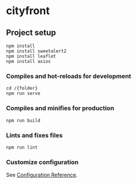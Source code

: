 # cityfront

## Project setup
```
npm install
npm install sweetalert2
npm install leaflet
npm install axios
```

### Compiles and hot-reloads for development
```
cd /{folder}
npm run serve
```

### Compiles and minifies for production
```
npm run build
```

### Lints and fixes files
```
npm run lint
```

### Customize configuration
See [Configuration Reference](https://cli.vuejs.org/config/).
